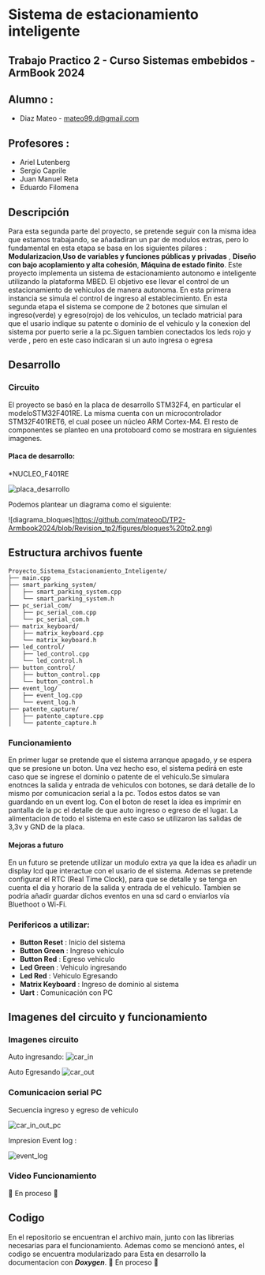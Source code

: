 # Sistema de estacionamiento inteligente

## Trabajo Practico 2 - Curso Sistemas embebidos - ArmBook 2024

## Alumno : 
* Diaz Mateo - mateo99.d@gmail.com

## Profesores : 
- Ariel Lutenberg 
- Sergio Caprile  
- Juan Manuel Reta 
- Eduardo Filomena

## Descripción
Para esta segunda parte del proyecto, se pretende seguir con la misma idea que estamos trabajando, se añadadiran un par de modulos extras, pero lo fundamental en esta etapa se basa en los siguientes pilares : **Modularizacion**,**Uso de variables y funciones públicas y privadas** , **Diseño con bajo acoplamiento y alta cohesión**, **Máquina de estado finito**.
Este proyecto implementa un sistema de estacionamiento autonomo e inteligente utilizando la plataforma MBED. El objetivo ese llevar el control de un estacionamiento de vehiculos de manera autonoma. En esta primera instancia se simula el control de ingreso al establecimiento.
En esta segunda etapa el sistema se compone de 2 botones que simulan el ingreso(verde) y egreso(rojo) de los vehiculos, un teclado matricial para que el usario indique su patente o dominio de el vehiculo y la conexion del sistema por puerto serie a la pc.Siguen tambien conectados los leds rojo y verde , pero en este caso indicaran si un auto ingresa o egresa


## Desarrollo
### Circuito
El proyecto se basó en la placa de desarrollo STM32F4, en particular el modeloSTM32F401RE. La misma cuenta con un microcontrolador STM32F401RET6, el cual posee un núcleo ARM Cortex-M4. El resto de componentes se planteo en una protoboard como se mostrara en siguientes imagenes.

#### Placa de desarrollo:
*NUCLEO_F401RE

![placa_desarrollo](https://github.com/mateooD/TP2-Armbook2024/blob/Revision_tp2/figures/placa_desarrollo.png)

Podemos plantear un diagrama como el siguiente:

![diagrama_bloques]https://github.com/mateooD/TP2-Armbook2024/blob/Revision_tp2/figures/bloques%20tp2.png)

## Estructura archivos fuente
```
Proyecto_Sistema_Estacionamiento_Inteligente/
├── main.cpp
├── smart_parking_system/
│   ├── smart_parking_system.cpp
│   └── smart_parking_system.h
├── pc_serial_com/
│   ├── pc_serial_com.cpp
│   └── pc_serial_com.h
├── matrix_keyboard/
│   ├── matrix_keyboard.cpp
│   └── matrix_keyboard.h
├── led_control/
│   ├── led_control.cpp
│   └── led_control.h
├── button_control/
│   ├── button_control.cpp
│   └── button_control.h
├── event_log/
│   ├── event_log.cpp
│   └── event_log.h
├── patente_capture/
│   ├── patente_capture.cpp
│   └── patente_capture.h

```

### Funcionamiento

En primer lugar se pretende que el sistema arranque apagado, y se espera que se presione un boton. Una vez hecho eso, el sistema pedirá en este caso que se ingrese el dominio o patente de el vehiculo.Se simulara enotnces la salida y entrada de vehiculos con botones,  se dará detalle de lo mismo por comunicacion serial a la pc. Todos estos datos se van guardando en un event log.
Con el boton de reset la idea es imprimir en pantalla de la pc el detalle de que auto ingreso o egreso de el lugar. 
La alimentacion de todo el sistema en este caso se utilizaron las salidas de 3,3v y GND de la placa. 

#### Mejoras a futuro
En un futuro se pretende utilizar un modulo extra ya que la idea es añadir un display lcd que interactue con el usario de el sistema. Ademas se pretende configurar el RTC (Real Time Clock), para que se detalle y se tenga en cuenta el dia y horario de la salida y entrada de el vehiculo.
Tambien se podria añadir guardar dichos eventos en una sd card o enviarlos vía Bluethoot o Wi-Fi.


### Perifericos a utilizar:
- **Button Reset** : Inicio del sistema 
- **Button Green** : Ingreso vehiculo
- **Button Red** : Egreso vehiculo
- **Led Green** : Vehiculo ingresando
- **Led Red** : Vehiculo Egresando
- **Matrix Keyboard** : Ingreso de dominio al sistema
- **Uart** : Comunicación con PC



## Imagenes del circuito y funcionamiento

### Imagenes circuito
Auto ingresando:
![car_in](https://github.com/mateooD/TP2-Armbook2024/blob/Revision_tp2/figures/in.jpeg)

Auto Egresando
![car_out](https://github.com/mateooD/TP2-Armbook2024/blob/Revision_tp2/figures/out.jpeg)

### Comunicacion serial PC

Secuencia ingreso y egreso de vehiculo

![car_in_out_pc](https://github.com/mateooD/TP2-Armbook2024/blob/Revision_tp2/figures/in_and_out.png)

Impresion Event log :

![event_log](https://github.com/mateooD/TP2-Armbook2024/blob/Revision_tp2/figures/eventlog.png)


### Video Funcionamiento
:construction: En proceso :construction:

## Codigo
En el repositorio se encuentran el archivo main, junto con las librerias necesarias para el funcionamiento. Ademas como se mencionó antes, el codigo se encuentra modularizado para 
Esta en desarrollo la documentacion con ***Doxygen***.
:construction: En proceso :construction: